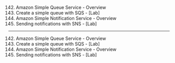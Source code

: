 142.  Amazon Simple Queue Service - Overview
143.  Create a simple queue with SQS - [Lab]
144.  Amazon Simple Notification Service - Overview
145.  Sending notifications with SNS - [Lab]

---

142.  Amazon Simple Queue Service - Overview
143.  Create a simple queue with SQS - [Lab]
144.  Amazon Simple Notification Service - Overview
145.  Sending notifications with SNS - [Lab]
